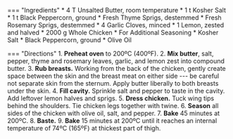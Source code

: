=== "Ingredients"
    * 4 T Unsalted Butter, room temperature
    * 1 t Kosher Salt
    * 1 t Black Peppercorn, ground
    * Fresh Thyme Sprigs, destemmed
    * Fresh Rosemary Sprigs, destemmed
    * 4 Garlic Cloves, minced
    * 1 Lemon, zested and halved
    * 2000 g Whole Chicken
    * For Additional Seasoning
        * Kosher Salt
        * Black Peppercorn, ground
        * Olive Oil

=== "Directions"
    1. **Preheat oven** to 200ºC (400ºF).
    2. **Mix butter**, salt, pepper, thyme and rosemary leaves, garlic, and lemon zest into compound butter.
    3. **Rub breasts.** Working from the back of the chicken, gently create space between the skin and the breast meat on either side --- be careful not separate skin from the sternum. Apply butter liberally to both breasts under the skin.
    4. **Fill cavity.** Sprinkle salt and pepper to taste in the cavity. Add leftover lemon halves and sprigs.
    5. **Dress chicken.** Tuck wing tips behind the shoulders. Tie chicken legs together with twine.
    6. **Season** all sides of the chicken with olive oil, salt, and pepper.
    7. **Bake** 45 minutes at 200ºC.
    8. **Baste.**
    9. **Bake** 15 minutes at 200ºC until it reaches an internal temperature of 74ºC (165ºF) at thickest part of thigh.

[^foodwishes]:
    Mitzewich, John. ["Getting Under the Skin for Great Big, Beautiful, Buttery Breasts!"](https://foodwishes.blogspot.com/2007/11/getting-under-skin-for-great-big.html) _Food Wishes._ 28 November 2007.

